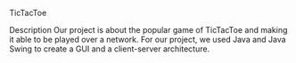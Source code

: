 TicTacToe 

Description
Our project is about the popular game of TicTacToe and making it able to be played over a network. For our project, we used Java and Java Swing to create a GUI and a client-server architecture. 
